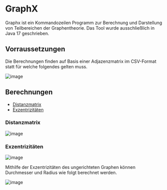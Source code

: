 
# GraphX
Graphx ist ein Kommandozeilen Programm zur Berechnung und Darstellung von Teilbereichen der Graphentheorie. Das Tool wurde ausschließlich in Java 17 geschrieben.

## Vorraussetzungen
Die Berechnungen finden auf Basis einer Adjazenzmatrix im CSV-Format statt für welche folgendes gelten muss.

![image](https://user-images.githubusercontent.com/50578549/160783519-48cf499a-1625-4894-a211-277163885511.png)


## Berechnungen
* [Distanzmatrix](#Distanzmatrix)
* [Exzentrizitäten](#Exzentrizitäten)

### Distanzmatrix
![image](https://user-images.githubusercontent.com/50578549/160784109-d81253ef-fca2-4789-bd5d-677f644096f6.png)

### Exzentrizitäten
![image](https://user-images.githubusercontent.com/50578549/160784893-7344430e-8f95-475b-82d5-934baf2eb9bb.png)

Mithilfe der Exzentrizitäten des ungerichteten Graphen können Durchmesser und Radius wie folgt berechnet werden.

![image](https://user-images.githubusercontent.com/50578549/160786705-0f30deea-67a0-4ca4-a56e-f146cc3cb37e.png)
